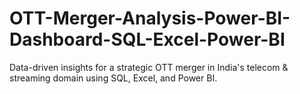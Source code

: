 # OTT-Merger-Analysis-Power-BI-Dashboard-SQL-Excel-Power-BI
Data-driven insights for a strategic OTT merger in India's telecom &amp; streaming domain using SQL, Excel, and Power BI.
